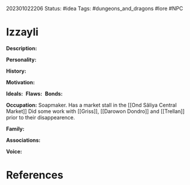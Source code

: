 202301022206
Status: #idea
Tags: #dungeons_and_dragons #lore #NPC 

# Izzayli
**Description:** 

**Personality:** 

**History:** 

**Motivation:** 

**Ideals:** 
**Flaws:** 
**Bonds:** 

**Occupation:** Soapmaker. Has a market stall in the [[Ond Sâliya Central Market]] Did some work with [[Griss]], [[Darowon Dondro]] and [[Trellan]] prior to their disappearence.

**Family:** 

**Associations:** 

**Voice:** 



# References